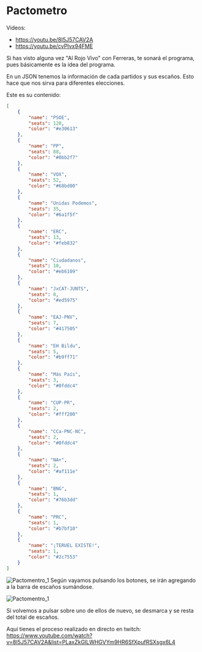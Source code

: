 # Pactometro

Videos:

- https://youtu.be/8I5J57CAV2A
- https://youtu.be/cvPIvx94FME

Si has visto alguna vez "Al Rojo Vivo" con Ferreras, te sonará el programa, pues básicamente es la idea del programa.

En un JSON tenemos la información de cada partidos y sus escaños. Esto hace que nos sirva para diferentes elecciones.

Este es su contenido:

```json
[
    {
        "name": "PSOE",
        "seats": 120,
        "color": "#e30613"
    },
    {
        "name": "PP",
        "seats": 88,
        "color": "#0bb2f7"
    },
    {
        "name": "VOX",
        "seats": 52,
        "color": "#68bd00"
    },
    {
        "name": "Unidas Podemos",
        "seats": 35,
        "color": "#6a1f5f"
    },
    {
        "name": "ERC",
        "seats": 13,
        "color": "#feb832"
    },
    {
        "name": "Ciudadanos",
        "seats": 10,
        "color": "#eb6109"
    },
    {
        "name": "JxCAT-JUNTS",
        "seats": 8,
        "color": "#ed5975"
    },
    {
        "name": "EAJ-PNV",
        "seats": 7,
        "color": "#417505"
    },
    {
        "name": "EH Bildu",
        "seats": 5,
        "color": "#b9ff71"
    },
    {
        "name": "Más País",
        "seats": 3,
        "color": "#0fddc4"
    },
    {
        "name": "CUP-PR",
        "seats": 2,
        "color": "#fff200"
    },
    {
        "name": "CCa-PNC-NC",
        "seats": 2,
        "color": "#0fddc4"
    },
    {
        "name": "NA+",
        "seats": 2,
        "color": "#af111e"
    },
    {
        "name": "BNG",
        "seats": 1,
        "color": "#76b3dd"
    },
    {
        "name": "PRC",
        "seats": 1,
        "color": "#b7bf10"
    },
    {
        "name": "¡TERUEL EXISTE!",
        "seats": 1,
        "color": "#2c7553"
    }
]
```

![Pactomentro_1](https://www.discoduroderoer.es/wp-content/uploads/2020/04/pactometro_1.png)
Según vayamos pulsando los botones, se irán agregando a la barra de escaños sumándose.

![Pactomentro_1](https://www.discoduroderoer.es/wp-content/uploads/2020/04/pactometro_2.png)

Si volvemos a pulsar sobre uno de ellos de nuevo, se desmarca y se resta del total de escaños.

Aquí tienes el proceso realizado en directo en twitch: https://www.youtube.com/watch?v=8I5J57CAV2A&list=PLaxZkGlLWHGVYm9HR6SfXpufRSXsgx6L4

